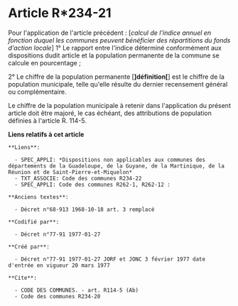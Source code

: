 # Article R*234-21

Pour l'application de l'article précédent : [*calcul de l'indice annuel en fonction duquel les communes peuvent bénéficier
des répartitions du fonds d'action locale*]        1° Le rapport entre l'indice déterminé conformément aux dispositions dudit
article et la population permanente de la commune se calcule en pourcentage ;

2° Le chiffre de la population permanente [**]définition[**] est le chiffre de la population municipale, telle qu'elle
résulte du dernier recensement général ou complémentaire.

Le chiffre de la population municipale à retenir dans l'application du présent article doit être majoré, le cas échéant, des
attributions de population définies à l'article R. 114-5.

**Liens relatifs à cet article**

	**Liens**:

	  - SPEC_APPLI: *Dispositions non applicables aux communes des départements de la Guadeloupe, de la Guyane, de la Martinique, de la Réunion et de Saint-Pierre-et-Miquelon*
	  - TXT_ASSOCIE: Code des communes R234-22
	  - SPEC_APPLI: Code des communes R262-1, R262-12 :

	**Anciens textes**:

	  - Décret n°68-913 1968-10-18 art. 3 remplacé

	**Codifié par**:

	  - Décret n°77-91 1977-01-27

	**Créé par**:

	  - Décret n°77-91 1977-01-27 JORF et JONC 3 février 1977 date d'entrée en vigueur 20 mars 1977

	**Cite**:

	  - CODE DES COMMUNES. - art. R114-5 (Ab)
	  - Code des communes R234-20
